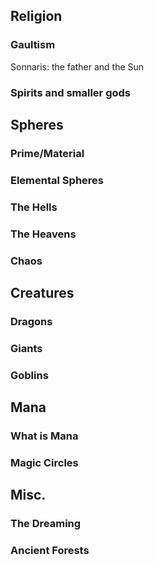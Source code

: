 ## Religion
### Gaultism
Sonnaris: the father and the Sun


### Spirits and smaller gods

## Spheres
### Prime/Material
### Elemental Spheres
### The Hells

### The Heavens

### Chaos
## Creatures
### Dragons
### Giants
### Goblins

## Mana
### What is Mana
### Magic Circles

## Misc.
### The Dreaming

### Ancient Forests
